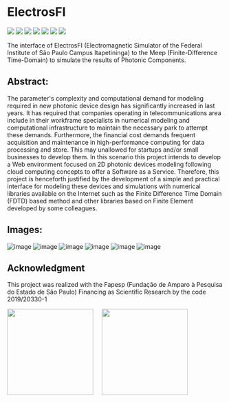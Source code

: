 # ElectrosFI
![](https://img.shields.io/badge/MIT-Meep-green)
![](https://img.shields.io/badge/Python-v3-Red)
![](https://img.shields.io/badge/Node-v12.0.1-green)
![](https://img.shields.io/badge/express-v4.17.1-green)
![](https://img.shields.io/badge/cors-v2.8.5-green)
![](https://img.shields.io/badge/Vue-v2.0-green)
![](https://img.shields.io/badge/Konva-v2.1.3-brown)

The interface of ElectrosFI (Electromagnetic Simulator of the Federal Institute of São Paulo Campus Itapetininga) 
to the Meep (Finite-Difference Time-Domain) to simulate the results of Photonic Components. 

## Abstract:
The parameter's complexity and computational demand for modeling required in new photonic device design has significantly increased in last years. It has required that companies operating in telecommunications area include in their workframe specialists in numerical modeling and computational infrastructure to maintain the necessary park to attempt these demands. Furthermore, the financial cost demands frequent acquisition and maintenance in high-performance computing for data processing and store. This may unallowed for startups and/or small businesses to develop them. In this scenario this project intends to develop a Web environment focused on 2D photonic devices modeling following cloud computing concepts to offer a Software as a Service. Therefore, this project is henceforth justified by the development of a simple and practical interface for modeling these devices and simulations with numerical libraries available on the Internet such as the Finite Difference Time Domain (FDTD) based method and other libraries based on Finite Element developed by some colleagues.

## Images:
![image](https://user-images.githubusercontent.com/22857183/90028071-a0892d00-dc8f-11ea-86c1-61833cff71d7.png)
![image](https://user-images.githubusercontent.com/22857183/102351597-79b46d80-3f85-11eb-823d-6212591c039c.png)
![image](https://user-images.githubusercontent.com/22857183/102351851-e0398b80-3f85-11eb-8036-2e8da9c29eac.png)
![image](https://user-images.githubusercontent.com/22857183/102351962-05c69500-3f86-11eb-94fe-a951c61e05c5.png)
![image](https://user-images.githubusercontent.com/22857183/102352015-18d96500-3f86-11eb-9de4-78aec9c9a52b.png)
![image](https://user-images.githubusercontent.com/22857183/102352409-8be2db80-3f86-11eb-85ed-4d8faf171e55.png)


## Acknowledgment
This project was realized with the Fapesp (Fundação de Amparo à Pesquisa do Estado de São Paulo) Financing as Scientific Research by the code 2019/20330-1

<img src="https://user-images.githubusercontent.com/22857183/90028430-0970a500-dc90-11ea-9e34-88ef29c5bd25.png" width="200" style="float:left; margin-right:20px;"/>               <img src="https://user-images.githubusercontent.com/22857183/90028813-8439c000-dc90-11ea-8096-9f17dfa0198b.png" width="200" style="float:left;"/>
